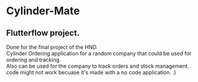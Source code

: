 # Cylinder-Mate
**Flutterflow project.**
---
Done for the final project of the HND. </br>
Cylinder Ordering application for a random company that could be used for ordering and tracking. </br>
Also can be used for the company to track orders and stock management. </br>
code might not work  becuase it's made with a no code application. :) 

